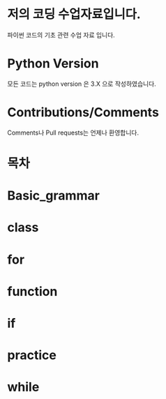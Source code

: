 # 저의 코딩 수업자료입니다.
파이썬 코드의 기초 관련 수업 자료 입니다.

# Python Version
모든 코드는 python version 은 3.X 으로 작성하였습니다.

# Contributions/Comments
Comments나 Pull requests는 언제나 환영합니다.

# 목차
# Basic_grammar
# class
# for
# function
# if
# practice
# while
